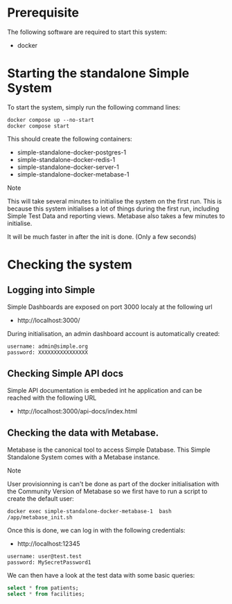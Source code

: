 # Prerequisite

The following software are required to start this system:
- docker


# Starting the standalone Simple System
To start the system, simply run the following command lines:

```shell
docker compose up --no-start
docker compose start
```

This should create the following containers:
- simple-standalone-docker-postgres-1
- simple-standalone-docker-redis-1
- simple-standalone-docker-server-1
-  simple-standalone-docker-metabase-1

> [!NOTE] 
> This will take several minutes to initialise the system on the first run. 
> This is because this system initialises a lot of things during the first run, including Simple Test Data 
> and reporting views. Metabase also takes a few minutes to initialise. 

It will be much faster in after the init is done. (Only a few seconds)

# Checking the system

## Logging into Simple

Simple Dashboards are exposed on port 3000 localy at the following url
- http://localhost:3000/

During initialisation, an admin dashboard account is automatically created:
```
username: admin@simple.org
password: XXXXXXXXXXXXXXXX
```

## Checking Simple API docs

Simple API documentation is embeded int he application and can be reached with the following URL
- http://localhost:3000/api-docs/index.html


## Checking the data with Metabase.

Metabase is the canonical tool to access Simple Database. This Simple Standalone System comes with a Metabase instance. 

> [!NOTE]  
> User provisionning is can't be done as part of the docker initialisation with the Community Version of Metabase
> so we first have to run a script to create the default user:

```
docker exec simple-standalone-docker-metabase-1  bash /app/metabase_init.sh
```

Once this is done, we can log  in with the following credentials:
- http://localhost:12345
```
username: user@test.test
password: MySecretPassword1
```

We can then have a look at the test data with some basic queries:

``` SQL
select * from patients;
select * from facilities;
```



